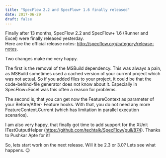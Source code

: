```yaml
---
title: "SpecFlow 2.2 and SpecFlow+ 1.6 finally released"
date: 2017-06-29
draft: false
---
```


Finally after 13 months, SpecFlow 2.2 and SpecFlow+ 1.6 (Runner and Excel) were finally released yesterday.   
Here are the official release notes: http://specflow.org/category/release-notes.

Two changes make me very happy.

The first is the removal of the MSBuild dependency. This was always a pain, as MSBuild sometimes used a cached version of your current project which was not actual. So if you added files to your project, it could be that the code-behind-file generator does not know about it.
Especially in SpecFlow+Excel was this often a reason for problems.

The second is, that you can get now the FeatureContext as parameter of your Before/After- Feature hooks. With that, you do not need any more FeatureContext.Current (which has limitation in parallel execution scenarios).

I am also very happy, that finally got time to add support for the XUnit ITestOutputHelper (https://github.com/techtalk/SpecFlow/pull/874). Thanks to Pushkar Apte for it!

So, lets start work on the next release. Will it be 2.3 or 3.0? Lets see what happens. 😉